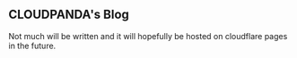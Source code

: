 ## CLOUDPANDA's Blog
Not much will be written and it will hopefully be hosted on cloudflare pages in the future.
